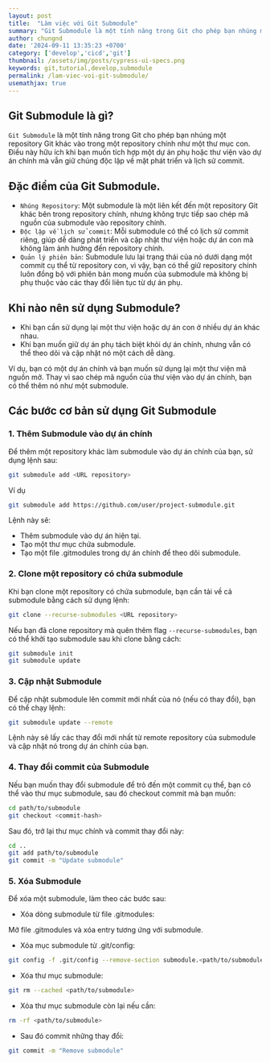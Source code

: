 ```yaml
---
layout: post
title:  "Làm việc với Git Submodule"
summary: "Git Submodule là một tính năng trong Git cho phép bạn nhúng một repository Git khác vào trong một repository chính như một thư mục con."
author: chungnd
date: '2024-09-11 13:35:23 +0700'
category: ['develop','cicd','git']
thumbnail: /assets/img/posts/cypress-ui-specs.png
keywords: git,tutorial,develop,submodule
permalink: /lam-viec-voi-git-submodule/
usemathjax: true
---
```

## Git Submodule là gì?
`Git Submodule` là một tính năng trong Git cho phép bạn nhúng một repository Git khác vào trong một repository chính như một thư mục con. Điều này hữu ích khi bạn muốn tích hợp một dự án phụ hoặc thư viện vào dự án chính mà vẫn giữ chúng độc lập về mặt phát triển và lịch sử commit.


## Đặc điểm của Git Submodule.
* `Nhúng Repository`: Một submodule là một liên kết đến một repository Git khác bên trong repository chính, nhưng không trực tiếp sao chép mã nguồn của submodule vào repository chính.
* `Độc lập về lịch sử commit`: Mỗi submodule có thể có lịch sử commit riêng, giúp dễ dàng phát triển và cập nhật thư viện hoặc dự án con mà không làm ảnh hưởng đến repository chính.
* `Quản lý phiên bản`: Submodule lưu lại trạng thái của nó dưới dạng một commit cụ thể từ repository con, vì vậy, bạn có thể giữ repository chính luôn đồng bộ với phiên bản mong muốn của submodule mà không bị phụ thuộc vào các thay đổi liên tục từ dự án phụ.


## Khi nào nên sử dụng Submodule?
* Khi bạn cần sử dụng lại một thư viện hoặc dự án con ở nhiều dự án khác nhau.
* Khi bạn muốn giữ dự án phụ tách biệt khỏi dự án chính, nhưng vẫn có thể theo dõi và cập nhật nó một cách dễ dàng.

Ví dụ, bạn có một dự án chính và bạn muốn sử dụng lại một thư viện mã nguồn mở. Thay vì sao chép mã nguồn của thư viện vào dự án chính, bạn có thể thêm nó như một submodule.

## Các bước cơ bản sử dụng Git Submodule

### 1. Thêm Submodule vào dự án chính
Để thêm một repository khác làm submodule vào dự án chính của bạn, sử dụng lệnh sau:
```bash
git submodule add <URL repository>
```
Ví dụ
```bash
git submodule add https://github.com/user/project-submodule.git
```
Lệnh này sẽ:
* Thêm submodule vào dự án hiện tại.
* Tạo một thư mục chứa submodule.
* Tạo một file .gitmodules trong dự án chính để theo dõi submodule.

### 2. Clone một repository có chứa submodule
Khi bạn clone một repository có chứa submodule, bạn cần tải về cả submodule bằng cách sử dụng lệnh:
```bash
git clone --recurse-submodules <URL repository>
```
Nếu bạn đã clone repository mà quên thêm flag `--recurse-submodules`, bạn có thể khởi tạo submodule sau khi clone bằng cách:
```bash
git submodule init
git submodule update
```

### 3. Cập nhật Submodule
Để cập nhật submodule lên commit mới nhất của nó (nếu có thay đổi), bạn có thể chạy lệnh:
```bash
git submodule update --remote
```
Lệnh này sẽ lấy các thay đổi mới nhất từ remote repository của submodule và cập nhật nó trong dự án chính của bạn.

### 4. Thay đổi commit của Submodule
Nếu bạn muốn thay đổi submodule để trỏ đến một commit cụ thể, bạn có thể vào thư mục submodule, sau đó checkout commit mà bạn muốn:
```bash
cd path/to/submodule
git checkout <commit-hash>
```
Sau đó, trở lại thư mục chính và commit thay đổi này:
```bash
cd ..
git add path/to/submodule
git commit -m "Update submodule"
```
### 5. Xóa Submodule
Để xóa một submodule, làm theo các bước sau:
* Xóa dòng submodule từ file .gitmodules:

Mở file .gitmodules và xóa entry tương ứng với submodule.

* Xóa mục submodule từ .git/config:
```bash
git config -f .git/config --remove-section submodule.<path/to/submodule>
```
* Xóa thư mục submodule:
```bash
git rm --cached <path/to/submodule>
```

* Xóa thư mục submodule còn lại nếu cần:
```bash
rm -rf <path/to/submodule>
```

* Sau đó commit những thay đổi:
```bash
git commit -m "Remove submodule"
```
